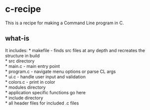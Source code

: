 # c-recipe
This is a recipe for making a Command Line program in C.

## what-is
It includes:
    * makefile - finds src files at any depth and recreates the structure in build  
    * src directory  
        * main.c - main entry point  
        * program.c - navigate menu options or parse CL args  
        * ui.c - handle user input and validation  
        * colors.c - print in color  
        * modules directory  
            * application specific functions go here  
    * include directory  
        * all header files for included .c files  
